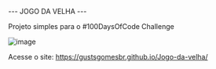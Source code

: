 --- JOGO DA VELHA ---

Projeto simples para o #100DaysOfCode Challenge

![image](https://user-images.githubusercontent.com/52038436/111714925-1e667580-8829-11eb-849e-675543130bf5.png)

Acesse o site:
https://gustsgomesbr.github.io/Jogo-da-velha/
